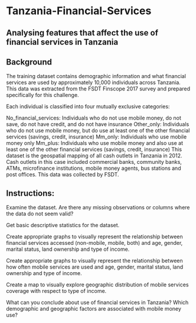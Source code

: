 # Tanzania-Financial-Services

## Analysing features that affect the use of financial services in Tanzania

## Background

The training dataset contains demographic information and what financial services are used by approximately 10,000 individuals across Tanzania. This data was extracted from the FSDT Finscope 2017 survey and prepared specifically for this challenge.

Each individual is classified into four mutually exclusive categories:

No_financial_services: Individuals who do not use mobile money, do not save, do not have credit, and do not have insurance
Other_only: Individuals who do not use mobile money, but do use at least one of the other financial services (savings, credit, insurance)
Mm_only: Individuals who use mobile money only
Mm_plus: Individuals who use mobile money and also use at least one of the other financial services (savings, credit, insurance)
This dataset is the geospatial mapping of all cash outlets in Tanzania in 2012. Cash outlets in this case included commercial banks, community banks, ATMs, microfinance institutions, mobile money agents, bus stations and post offices. This data was collected by FSDT.

## Instructions:

Examine the dataset. Are there any missing observations or columns where the data do not seem valid?

Get basic descriptive statistics for the dataset.

Create appropriate graphs to visually represent the relationship between financial services accessed (non-mobile, mobile, both) and age, gender, marital status, land ownership and type of income.

Create appropriate graphs to visually represent the relationship between how often mobile services are used and age, gender, marital status, land ownership and type of income.

Create a map to visually explore geographic distribution of mobile services coverage with respect to type of income.

What can you conclude about use of financial services in Tanzania? Which demographic and geographic factors are associated with mobile money use?